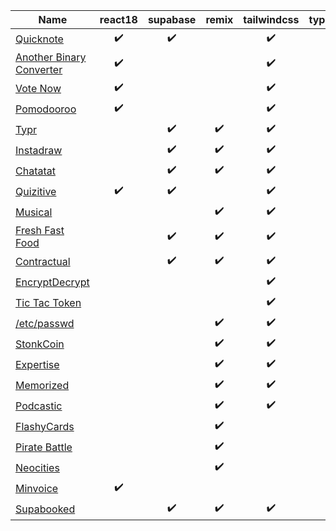 | Name                                                 | react18 | supabase | remix | tailwindcss | typescript | xstate | blockchain | solidjs | deno | filebase |
|------------------------------------------------------|:--------:|:--------:|:-----:|:-----------:|:----------:|:------:|:----------:|:--------:|:----:|:--------:|
| [Quicknote](quicknote)                               | ✔️ | ✔️ || ✔️  | ✔️ ||||||
| [Another Binary Converter](another-binary-converter) | ✔️ ||| ✔️ | ✔️ ||||||
| [Vote Now](vote-now)                                 | ✔️ ||| ✔️ | ✔️ ||||||
| [Pomodooroo](pomodooroo)                             | ✔️ ||| ✔️ | ✔️ | ✔️ |||||
| [Typr](typr)                                         || ✔️ | ✔️ | ✔️ | ✔️ | ✔️ |||||
| [Instadraw](instadraw)                               || ✔️ | ✔️ | ✔️ | ✔️ ||||||
| [Chatatat](chatatat)                                 || ✔️ | ✔️ | ✔️ | ✔️ ||||||
| [Quizitive](quizitive)                               | ✔️ | ✔️ || ✔️ | ✔️ ||||||
| [Musical](musical)                                   ||| ✔️ | ✔️ | ✔️ ||||||
| [Fresh Fast Food](freshfastfood)                     || ✔️ | ✔️ | ✔️ | ✔️ ||||||
| [Contractual](contractual)                           || ✔️ | ✔️ | ✔️ | ✔️ || ✔️ ||||
| [EncryptDecrypt](encryptdecrypt)                     |||| ✔️ | ✔️ ||| ✔️ ||||
| [Tic Tac Token](tictactoken)                         |||| ✔️ | ✔️ ||| ✔️ | ✔️ |||
| [/etc/passwd](etcpassword)                           ||| ✔️ | ✔️ | ✔️ ||||||
| [StonkCoin](stonkcoin)                               ||| ✔️ | ✔️ | ✔️ ||||||
| [Expertise](expertise)                               ||| ✔️ | ✔️ | ✔️ ||||| ✔️ |
| [Memorized](memorized)                               ||| ✔️ | ✔️ | ✔️ | ✔️ |||||
| [Podcastic](podcastic)                               ||| ✔️ | ✔️ | ✔️ ||||||
| [FlashyCards](flashycards)                           ||| ✔️ || ✔️ | ✔️ ||||
| [Pirate Battle](piratebattle)                        ||| ✔️ || ✔️ | ✔️ ||||
| [Neocities](neocities)                               ||| ✔️ || ✔️ ||||| ✔️ |
| [Minvoice](minvoice)                                 | ✔️ |||| ✔️ ||||||
| [Supabooked](supabooked)                             || ✔️ | ✔️ | ✔️ | ✔️ ||||||
